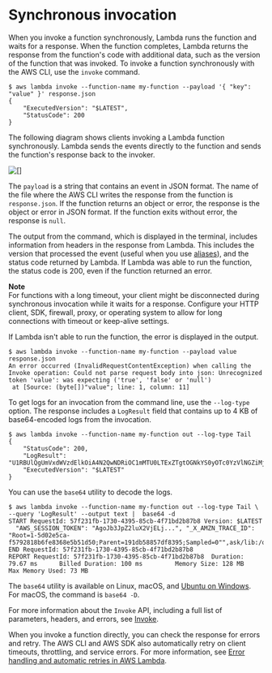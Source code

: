 # Synchronous invocation<a name="invocation-sync"></a>

When you invoke a function synchronously, Lambda runs the function and waits for a response\. When the function completes, Lambda returns the response from the function's code with additional data, such as the version of the function that was invoked\. To invoke a function synchronously with the AWS CLI, use the `invoke` command\.

```
$ aws lambda invoke --function-name my-function --payload '{ "key": "value" }' response.json
{
    "ExecutedVersion": "$LATEST",
    "StatusCode": 200
}
```

The following diagram shows clients invoking a Lambda function synchronously\. Lambda sends the events directly to the function and sends the function's response back to the invoker\.

![\[\]](http://docs.aws.amazon.com/lambda/latest/dg/images/invocation-sync.png)

The `payload` is a string that contains an event in JSON format\. The name of the file where the AWS CLI writes the response from the function is `response.json`\. If the function returns an object or error, the response is the object or error in JSON format\. If the function exits without error, the response is `null`\.

The output from the command, which is displayed in the terminal, includes information from headers in the response from Lambda\. This includes the version that processed the event \(useful when you use [aliases](configuration-aliases.md)\), and the status code returned by Lambda\. If Lambda was able to run the function, the status code is 200, even if the function returned an error\.

**Note**  
For functions with a long timeout, your client might be disconnected during synchronous invocation while it waits for a response\. Configure your HTTP client, SDK, firewall, proxy, or operating system to allow for long connections with timeout or keep\-alive settings\.

If Lambda isn't able to run the function, the error is displayed in the output\.

```
$ aws lambda invoke --function-name my-function --payload value response.json
An error occurred (InvalidRequestContentException) when calling the Invoke operation: Could not parse request body into json: Unrecognized token 'value': was expecting ('true', 'false' or 'null')
 at [Source: (byte[])"value"; line: 1, column: 11]
```

To get logs for an invocation from the command line, use the `--log-type` option\. The response includes a `LogResult` field that contains up to 4 KB of base64\-encoded logs from the invocation\.

```
$ aws lambda invoke --function-name my-function out --log-type Tail
{
    "StatusCode": 200,
    "LogResult": "U1RBUlQgUmVxdWVzdElkOiA4N2QwNDRiOC1mMTU0LTExZTgtOGNkYS0yOTc0YzVlNGZiMjEgVmVyc2lvb...",
    "ExecutedVersion": "$LATEST"
}
```

You can use the `base64` utility to decode the logs\.

```
$ aws lambda invoke --function-name my-function out --log-type Tail \
--query 'LogResult' --output text |  base64 -d
START RequestId: 57f231fb-1730-4395-85cb-4f71bd2b87b8 Version: $LATEST
  "AWS_SESSION_TOKEN": "AgoJb3JpZ2luX2VjELj...", "_X_AMZN_TRACE_ID": "Root=1-5d02e5ca-f5792818b6fe8368e5b51d50;Parent=191db58857df8395;Sampled=0"",ask/lib:/opt/lib",
END RequestId: 57f231fb-1730-4395-85cb-4f71bd2b87b8
REPORT RequestId: 57f231fb-1730-4395-85cb-4f71bd2b87b8  Duration: 79.67 ms      Billed Duration: 100 ms         Memory Size: 128 MB     Max Memory Used: 73 MB
```

The `base64` utility is available on Linux, macOS, and [Ubuntu on Windows](https://docs.microsoft.com/en-us/windows/wsl/install-win10)\. For macOS, the command is `base64 -D`\.

For more information about the `Invoke` API, including a full list of parameters, headers, and errors, see [Invoke](API_Invoke.md)\.

When you invoke a function directly, you can check the response for errors and retry\. The AWS CLI and AWS SDK also automatically retry on client timeouts, throttling, and service errors\. For more information, see [Error handling and automatic retries in AWS Lambda](invocation-retries.md)\.
